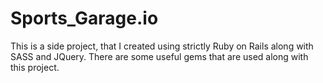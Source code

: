 # Sports_Garage.io
This is a side project, that I created using strictly Ruby on Rails along with SASS and JQuery. There are some useful gems that are used along with this project. 
